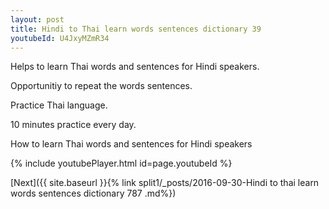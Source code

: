```yaml
---
layout: post
title: Hindi to Thai learn words sentences dictionary 39 
youtubeId: U4JxyMZmR34
---
```

 
 
Helps to learn Thai words and sentences for Hindi speakers.

Opportunitiy to repeat the words sentences. 

Practice Thai language. 
 
10 minutes practice every day. 
 
How to learn Thai words and sentences for Hindi speakers 
 
{% include youtubePlayer.html id=page.youtubeId %}
 
 
[Next]({{ site.baseurl }}{% link  split1/_posts/2016-09-30-Hindi to thai learn words sentences dictionary 787 .md%})
 
